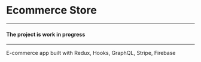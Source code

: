 # Ecommerce Store

--------------------------------------
#### The project is work in progress 
--------------------------------------

E-commerce app built with Redux, Hooks, GraphQL, Stripe, Firebase


